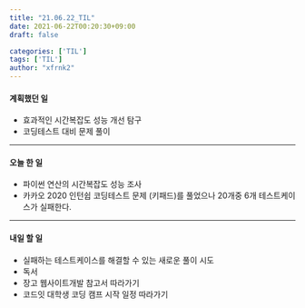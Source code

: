 ```yaml
---
title: "21.06.22_TIL"
date: 2021-06-22T00:20:30+09:00
draft: false

categories: ['TIL']
tags: ['TIL']
author: "xfrnk2"
---
```

#### 계획했던 일
+ 효과적인 시간복잡도 성능 개선 탐구
+ 코딩테스트 대비 문제 풀이
---
#### 오늘 한 일
+ 파이썬 연산의 시간복잡도 성능 조사
+ 카카오 2020 인턴쉽 코딩테스트 문제 (키패드)를 풀었으나 20개중 6개 테스트케이스가 실패한다.
---   
#### 내일 할 일 
+ 실패하는 테스트케이스를 해결할 수 있는 새로운 풀이 시도
+ 독서
+ 장고 웹사이트개발 참고서 따라가기
+ 코드잇 대학생 코딩 캠프 시작 일정 따라가기